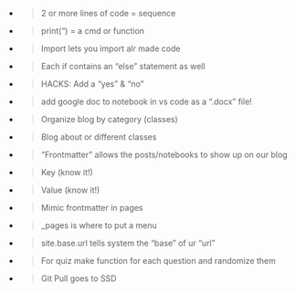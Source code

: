  - > 2 or more lines of code = sequence

  - > print(“) = a cmd or function

  - > Import lets you import alr made code

  - > Each if contains an “else” statement as well

  - > HACKS: Add a “yes” & “no”

  - > add google doc to notebook in vs code as a “.docx” file\!

  - > Organize blog by category (classes)

  - > Blog about or different classes

  - > “Frontmatter” allows the posts/notebooks to show up on our blog

  - > Key (know it\!)

  - > Value (know it\!)

  - > Mimic frontmatter in pages

  - > \_pages is where to put a menu

  - > site.base.url tells system the “base” of ur “url”

  - > For quiz make function for each question and randomize them

  - > Git Pull goes to SSD
